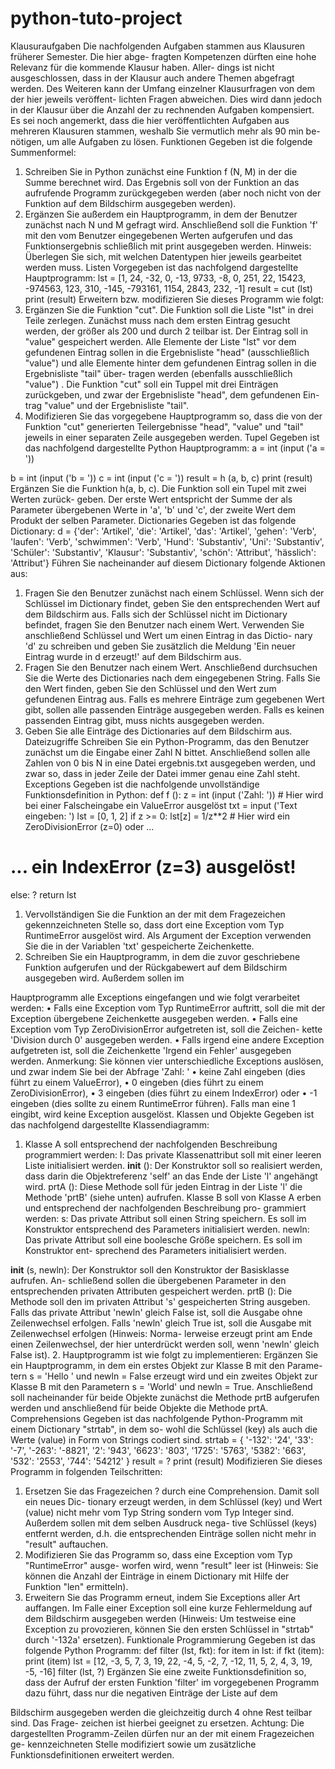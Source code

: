 # python-tuto-project

Klausuraufgaben
Die nachfolgenden Aufgaben stammen aus Klausuren früherer Semester. Die hier abge-
fragten Kompetenzen dürften eine hohe Relevanz für die kommende Klausur haben. Aller-
dings ist nicht ausgeschlossen, dass in der Klausur auch andere Themen abgefragt werden. 
Des Weiteren kann der Umfang einzelner Klausurfragen von dem der hier jeweils veröffent-
lichten Fragen abweichen. Dies wird dann jedoch in der Klausur über die Anzahl der zu 
rechnenden Aufgaben kompensiert. Es sei noch angemerkt, dass die hier veröffentlichten 
Aufgaben aus mehreren Klausuren stammen, weshalb Sie vermutlich mehr als 90 min be-
nötigen, um alle Aufgaben zu lösen.
Funktionen
Gegeben ist die folgende Summenformel:
1. Schreiben Sie in Python zunächst eine Funktion f (N, M) in der die Summe berechnet 
wird. Das Ergebnis soll von der Funktion an das aufrufende Programm zurückgegeben 
werden (aber noch nicht von der Funktion auf dem Bildschirm ausgegeben werden).
2. Ergänzen Sie außerdem ein Hauptprogramm, in dem der Benutzer zunächst nach N und 
M gefragt wird. Anschließend soll die Funktion 'f' mit den vom Benutzer eingegebenen 
Werten aufgerufen und das Funktionsergebnis schließlich mit print ausgegeben werden.
Hinweis: Überlegen Sie sich, mit welchen Datentypen hier jeweils gearbeitet werden muss.
Listen
Vorgegeben ist das nachfolgend dargestellte Hauptprogramm:
lst = [1, 24, -32, 0, -13, 9733, -8, 0, 251, 22, 15423, -974563, 123, 310, -145, -793161, 
1154, 2843, 232, -1]
result = cut (lst)
print (result)
Erweitern bzw. modifizieren Sie dieses Programm wie folgt:
1. Ergänzen Sie die Funktion "cut". Die Funktion soll die Liste "lst" in drei Teile zerlegen. 
Zunächst muss nach dem ersten Eintrag gesucht werden, der größer als 200 und durch 
2 teilbar ist. Der Eintrag soll in "value" gespeichert werden. Alle Elemente der Liste "lst" 
vor dem gefundenen Eintrag sollen in die Ergebnisliste "head" (ausschließlich "value") 
und alle Elemente hinter dem gefundenen Eintrag sollen in die Ergebnisliste "tail" über-
tragen werden (ebenfalls ausschließlich "value") . Die Funktion "cut" soll ein Tuppel mit 
drei Einträgen zurückgeben, und zwar der Ergebnisliste "head", dem gefundenen Ein-
trag "value" und der Ergebnisliste "tail".
2. Modifizieren Sie das vorgegebene Hauptprogramm so, dass die von der Funktion "cut" 
generierten Teilergebnisse "head", "value" und "tail" jeweils in einer separaten Zeile 
ausgegeben werden. 
Tupel
Gegeben ist das nachfolgend dargestellte Python Hauptprogramm:
a = int (input ('a = '))

b = int (input ('b = '))
c = int (input ('c = '))
result = h (a, b, c)
print (result)
Ergänzen Sie die Funktion h(a, b, c). Die Funktion soll ein Tupel mit zwei Werten zurück-
geben. Der erste Wert entspricht der Summe der als Parameter übergebenen Werte in 'a', 
'b' und 'c', der zweite Wert dem Produkt der selben Parameter.
Dictionaries
Gegeben ist das folgende Dictionary:
d = {'der': 'Artikel', 'die': 'Artikel', 'das': 'Artikel', 'gehen': 'Verb', 'laufen': 'Verb', 
 'schwimmen': 'Verb', 'Hund': 'Substantiv', 'Uni': 'Substantiv', 'Schüler': 'Substantiv', 
 'Klausur': 'Substantiv', 'schön': 'Attribut', 'hässlich': 'Attribut'}
Führen Sie nacheinander auf diesem Dictionary folgende Aktionen aus:
1. Fragen Sie den Benutzer zunächst nach einem Schlüssel. Wenn sich der Schlüssel im 
Dictionary findet, geben Sie den entsprechenden Wert auf dem Bildschirm aus. Falls 
sich der Schlüssel nicht im Dictionary befindet, fragen Sie den Benutzer nach einem 
Wert. Verwenden Sie anschließend Schlüssel und Wert um einen Eintrag in das Dictio-
nary 'd' zu schreiben und geben Sie zusätzlich die Meldung 'Ein neuer Eintrag wurde in 
d erzeugt!' auf dem Bildschirm aus.
2. Fragen Sie den Benutzer nach einem Wert. Anschließend durchsuchen Sie die Werte 
des Dictionaries nach dem eingegebenen String. Falls Sie den Wert finden, geben Sie 
den Schlüssel und den Wert zum gefundenen Eintrag aus. Falls es mehrere Einträge 
zum gegebenen Wert gibt, sollen alle passenden Einträge ausgegeben werden. Falls es 
keinen passenden Eintrag gibt, muss nichts ausgegeben werden. 
3. Geben Sie alle Einträge des Dictionaries auf dem Bildschirm aus.
Dateizugriffe
Schreiben Sie ein Python-Programm, das den Benutzer zunächst um die Eingabe einer Zahl 
N bittet. Anschließend sollen alle Zahlen von 0 bis N in eine Datei ergebnis.txt ausgegeben 
werden, und zwar so, dass in jeder Zeile der Datei immer genau eine Zahl steht.
Exceptions
Gegeben ist die nachfolgende unvollständige Funktionsdefinition in Python:
def f ():
z = int (input ('Zahl: ')) # Hier wird bei einer Falscheingabe ein ValueError ausgelöst
txt = input ('Text eingeben: ')
lst = [0, 1, 2]
if z >= 0:
lst[z] = 1/z**2 # Hier wird ein ZeroDivisionError (z=0) oder ...
# ... ein IndexError (z=3) ausgelöst!
else:
?
return lst
1. Vervollständigen Sie die Funktion an der mit dem Fragezeichen gekennzeichneten 
Stelle so, dass dort eine Exception vom Typ RuntimeError ausgelöst wird. Als Argument 
der Exception verwenden Sie die in der Variablen 'txt' gespeicherte Zeichenkette.
2. Schreiben Sie ein Hauptprogramm, in dem die zuvor geschriebene Funktion aufgerufen 
und der Rückgabewert auf dem Bildschirm ausgegeben wird. Außerdem sollen im

Hauptprogramm alle Exceptions eingefangen und wie folgt verarbeitet werden:
• Falls eine Exception vom Typ RuntimeError auftritt, soll die mit der Exception 
übergebene Zeichenkette ausgegeben werden.
• Falls eine Exception vom Typ ZeroDivisionError aufgetreten ist, soll die Zeichen-
kette 'Division durch 0' ausgegeben werden.
• Falls irgend eine andere Exception aufgetreten ist, soll die Zeichenkette 'Irgend 
ein Fehler' ausgegeben werden. 
Anmerkung: Sie können vier unterschiedliche Exceptions auslösen, und zwar indem Sie bei 
der Abfrage 'Zahl: '
• keine Zahl eingeben (dies führt zu einem ValueError),
• 0 eingeben (dies führt zu einem ZeroDivisionError),
• 3 eingeben (dies führt zu einem IndexError) oder
• -1 eingeben (dies sollte zu einem RuntimeError führen). 
Falls man eine 1 eingibt, wird keine Exception ausgelöst.
Klassen und Objekte
Gegeben ist das nachfolgend dargestellte Klassendiagramm:
1. Klasse A soll entsprechend der nachfolgenden Beschreibung programmiert werden:
l: Das private Klassenattribut soll mit einer leeren Liste initialisiert werden.
__init__ (): Der Konstruktor soll so realisiert werden, dass darin die Objektreferenz 'self' 
an das Ende der Liste 'l' angehängt wird.
prtA (): Diese Methode soll für jeden Eintrag in der Liste 'l' die Methode 'prtB' (siehe unten) 
aufrufen.
Klasse B soll von Klasse A erben und entsprechend der nachfolgenden Beschreibung pro-
grammiert werden:
s: Das private Attribut soll einen String speichern. Es soll im Konstruktor entsprechend des 
Parameters initialisiert werden.
newln: Das private Attribut soll eine boolesche Größe speichern. Es soll im Konstruktor ent-
sprechend des Parameters initialisiert werden.

__init__ (s, newln): Der Konstruktor soll den Konstruktor der Basisklasse aufrufen. An-
schließend sollen die übergebenen Parameter in den entsprechenden privaten Attributen 
gespeichert werden.
prtB (): Die Methode soll den im privaten Attribut 's' gespeicherten String ausgeben. Falls 
das private Attribut 'newln' gleich False ist, soll die Ausgabe ohne Zeilenwechsel erfolgen. 
Falls 'newln' gleich True ist, soll die Ausgabe mit Zeilenwechsel erfolgen (Hinweis: Norma-
lerweise erzeugt print am Ende einen Zeilenwechsel, der hier unterdrückt werden soll, 
wenn 'newln' gleich False ist).
2. Hauptprogramm ist wie folgt zu implementieren:
Ergänzen Sie ein Hauptprogramm, in dem ein erstes Objekt zur Klasse B mit den Parame-
tern s = 'Hello ' und newln = False erzeugt wird und ein zweites Objekt zur Klasse B mit 
den Parametern s = 'World' und newln = True. Anschließend soll nacheinander für beide 
Objekte zunächst die Methode prtB aufgerufen werden und anschließend für beide Objekte 
die Methode prtA.
Comprehensions
Gegeben ist das nachfolgende Python-Programm mit einem Dictionary "strtab", in dem so-
wohl die Schlüssel (key) als auch die Werte (value) in Form von Strings codiert sind. 
strtab = { '-132': '24', '33': '-7', '-263': '-8821', '2': '943', '6623': '803', '1725': '5763', 
'5382': '663', '532': '2553', '744': '54212' }
result = ?
print (result)
Modifizieren Sie dieses Programm in folgenden Teilschritten:
1. Ersetzen Sie das Fragezeichen ? durch eine Comprehension. Damit soll ein neues Dic-
tionary erzeugt werden, in dem Schlüssel (key) und Wert (value) nicht mehr vom Typ 
String sondern vom Typ Integer sind. Außerdem sollen mit dem selben Ausdruck nega-
tive Schlüssel (keys) entfernt werden, d.h. die entsprechenden Einträge sollen nicht 
mehr in "result" auftauchen.
2. Modifizieren Sie das Programm so, dass eine Exception vom Typ "RuntimeError" ausge-
worfen wird, wenn "result" leer ist (Hinweis: Sie können die Anzahl der Einträge in 
einem Dictionary mit Hilfe der Funktion "len" ermitteln). 
3. Erweitern Sie das Programm erneut, indem Sie Exceptions aller Art auffangen. Im Falle 
einer Exception soll eine kurze Fehlermeldung auf dem Bildschirm ausgegeben werden 
(Hinweis: Um testweise eine Exception zu provozieren, können Sie den ersten Schlüssel 
in "strtab" durch '-132a' ersetzen).
Funktionale Programmierung
Gegeben ist das folgende Python Programm:
def filter (lst, fkt):
 for item in lst:
 if fkt (item):
 print (item)
lst = [12, -3, 5, 7, 3, 19, 22, -4, 5, -2, 7, -12, 11, 5, 2, 4, 3, 19, -5, -16]
filter (lst, ?)
Ergänzen Sie eine zweite Funktionsdefinition so, dass der Aufruf der ersten Funktion 'filter' 
im vorgegebenen Programm dazu führt, dass nur die negativen Einträge der Liste auf dem

 Bildschirm ausgegeben werden die gleichzeitig durch 4 ohne Rest teilbar sind. Das Frage-
zeichen ist hierbei geeignet zu ersetzen.
Achtung: Die dargestellten Programm-Zeilen dürfen nur an der mit einem Fragezeichen ge-
kennzeichneten Stelle modifiziert sowie um zusätzliche Funktionsdefinitionen erweitert 
werden.
